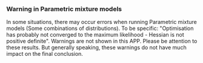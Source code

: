 ### Warning in Parametric mixture models

In some situations, there may occur errors when running Parametric mixture models (Some combinations of distributions). To be specific: "Optimisation has probably not converged to the maximum likelihood - Hessian is not positive definite". Warnings are not shown in this APP. Please be attention to these results. But generally speaking, these warnings do not have much impact on the final conclusion.
